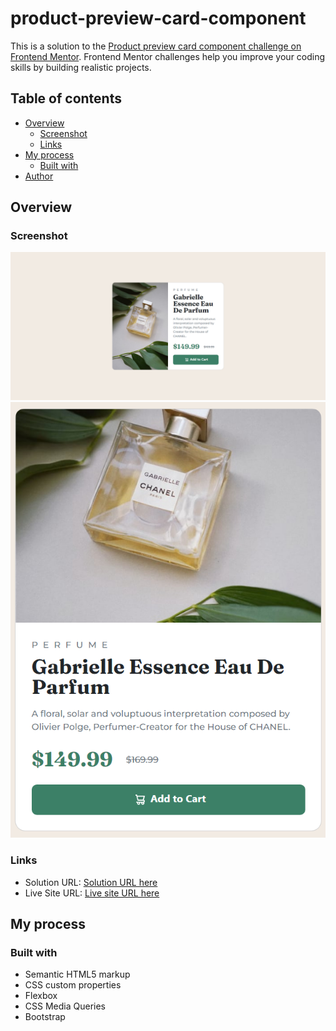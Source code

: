 # product-preview-card-component
This is a solution to the [Product preview card component challenge on Frontend Mentor](https://www.frontendmentor.io/challenges/product-preview-card-component-GO7UmttRfa). Frontend Mentor challenges help you improve your coding skills by building realistic projects.

## Table of contents

- [Overview](#overview)
  - [Screenshot](#screenshot)
  - [Links](#links)
- [My process](#my-process)
  - [Built with](#built-with)
- [Author](#author)

## Overview

### Screenshot

![](images/desktop-product-card.png)
![](images/mobile-product-card.png)

### Links

- Solution URL: [Solution URL here](https://www.frontendmentor.io/solutions/product-preview-card-component-using-html-css-and-bootstrap-fHnjTry5Y1)
- Live Site URL: [Live site URL here](https://sanskarsharma100.github.io/product-preview-card-component/)

## My process

### Built with

- Semantic HTML5 markup
- CSS custom properties
- Flexbox
- CSS Media Queries
- Bootstrap
